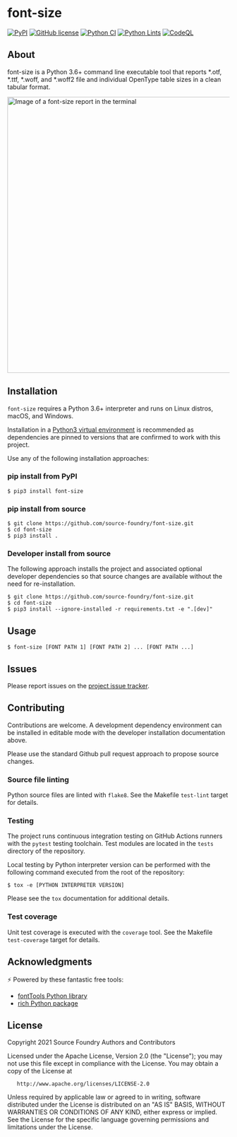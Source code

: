 # font-size

[![PyPI](https://img.shields.io/pypi/v/font-size?color=blueviolet&label=PyPI&logo=python&logoColor=white)](https://pypi.org/project/font-size/)
[![GitHub license](https://img.shields.io/github/license/source-foundry/font-size?color=blue)](https://github.com/source-foundry/font-size/blob/master/LICENSE)
[![Python CI](https://github.com/source-foundry/font-size/actions/workflows/py-ci.yml/badge.svg)](https://github.com/source-foundry/font-size/actions/workflows/py-ci.yml)
[![Python Lints](https://github.com/source-foundry/font-size/actions/workflows/py-lint.yml/badge.svg)](https://github.com/source-foundry/font-size/actions/workflows/py-lint.yml)
[![CodeQL](https://github.com/source-foundry/font-size/actions/workflows/codeql-analysis.yml/badge.svg)](https://github.com/source-foundry/font-size/actions/workflows/codeql-analysis.yml)

## About

font-size is a Python 3.6+ command line executable tool that reports *.otf, *.ttf, *.woff, and *.woff2 file and individual OpenType table sizes in a clean tabular format.

<img width="625" alt="Image of a font-size report in the terminal" src="https://user-images.githubusercontent.com/4249591/118226931-ae095880-b455-11eb-9fb9-f1d5a5fb928b.png">

## Installation

`font-size` requires a Python 3.6+ interpreter and runs on Linux distros, macOS, and Windows.

Installation in a [Python3 virtual environment](https://docs.python.org/3/library/venv.html) is recommended as dependencies are pinned to versions that are confirmed to work with this project.

Use any of the following installation approaches:

### pip install from PyPI

```
$ pip3 install font-size
```

### pip install from source

```
$ git clone https://github.com/source-foundry/font-size.git
$ cd font-size
$ pip3 install .
```

### Developer install from source

The following approach installs the project and associated optional developer dependencies so that source changes are available without the need for re-installation.

```
$ git clone https://github.com/source-foundry/font-size.git
$ cd font-size
$ pip3 install --ignore-installed -r requirements.txt -e ".[dev]"
```

## Usage

```
$ font-size [FONT PATH 1] [FONT PATH 2] ... [FONT PATH ...]
```

## Issues

Please report issues on the [project issue tracker](https://github.com/source-foundry/font-size/issues).

## Contributing

Contributions are welcome. A development dependency environment can be installed in editable mode with the developer installation documentation above.

Please use the standard Github pull request approach to propose source changes.

### Source file linting

Python source files are linted with `flake8`. See the Makefile `test-lint` target for details.


### Testing

The project runs continuous integration testing on GitHub Actions runners with the `pytest` testing toolchain. Test modules are located in the `tests` directory of the repository.

Local testing by Python interpreter version can be performed with the following command executed from the root of the repository:

```
$ tox -e [PYTHON INTERPRETER VERSION]
```

Please see the `tox` documentation for additional details.

### Test coverage

Unit test coverage is executed with the `coverage` tool. See the Makefile `test-coverage` target for details.

## Acknowledgments

⚡ Powered by these fantastic free tools:

- [fontTools Python library](https://github.com/fonttools/fonttools)
- [rich Python package](https://github.com/willmcgugan/rich)

## License

Copyright 2021 Source Foundry Authors and Contributors

Licensed under the Apache License, Version 2.0 (the "License");
you may not use this file except in compliance with the License.
You may obtain a copy of the License at

       http://www.apache.org/licenses/LICENSE-2.0

Unless required by applicable law or agreed to in writing, software
distributed under the License is distributed on an "AS IS" BASIS,
WITHOUT WARRANTIES OR CONDITIONS OF ANY KIND, either express or implied.
See the License for the specific language governing permissions and
limitations under the License.
